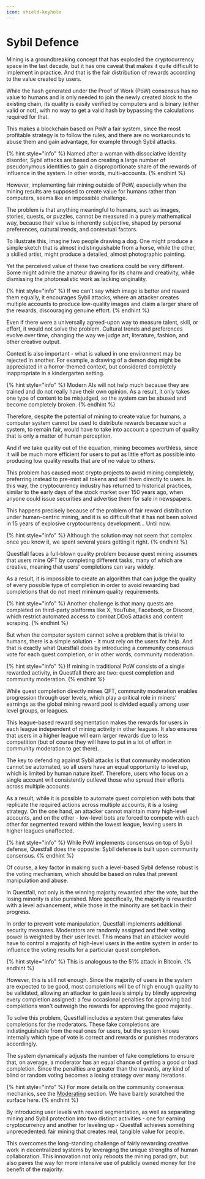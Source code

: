 ```yaml
---
icon: shield-keyhole
---
```


# Sybil Defence

Mining is a groundbreaking concept that has exploded the cryptocurrency space in the last decade, but it has one caveat that makes it quite difficult to implement in practice. And that is the fair distribution of rewards according to the value created by users.

While the hash generated under the Proof of Work (PoW) consensus has no value to humans and is only needed to join the newly created block to the existing chain, its quality is easily verified by computers and is binary (either valid or not), with no way to get a valid hash by bypassing the calculations required for that.

This makes a blockchain based on PoW a fair system, since the most profitable strategy is to follow the rules, and there are no workarounds to abuse them and gain advantage, for example through Sybil attacks.

{% hint style="info" %}
Named after a woman with dissociative identity disorder, Sybil attacks are based on creating a large number of pseudonymous identities to gain a disproportionate share of the rewards of influence in the system. In other words, multi-accounts.
{% endhint %}

However, implementing fair mining outside of PoW, especially when the mining results are supposed to create value for humans rather than computers, seems like an impossible challenge.

The problem is that anything meaningful to humans, such as images, stories, quests, or puzzles, cannot be measured in a purely mathematical way, because their value is inherently subjective, shaped by personal preferences, cultural trends, and contextual factors.

To illustrate this, imagine two people drawing a dog. One might produce a simple sketch that is almost indistinguishable from a horse, while the other, a skilled artist, might produce a detailed, almost photographic painting.&#x20;

Yet the perceived value of these two creations could be very different. Some might admire the amateur drawing for its charm and creativity, while dismissing the photorealistic work as lacking originality.

{% hint style="info" %}
If we can't say which image is better and reward them equally, it encourages Sybil attacks, where an attacker creates multiple accounts to produce low-quality images and claim a larger share of the rewards, discouraging genuine effort.
{% endhint %}

Even if there were a universally agreed-upon way to measure talent, skill, or effort, it would not solve the problem. Cultural trends and preferences evolve over time, changing the way we judge art, literature, fashion, and other creative output.

Context is also important - what is valued in one environment may be rejected in another. For example, a drawing of a demon dog might be appreciated in a horror-themed context, but considered completely inappropriate in a kindergarten setting.

{% hint style="info" %}
Modern AIs will not help much because they are trained and do not really have their own opinion. As a result, it only takes one type of content to be misjudged, so the system can be abused and become completely broken.
{% endhint %}

Therefore, despite the potential of mining to create value for humans, a computer system cannot be used to distribute rewards because such a system, to remain fair, would have to take into account a spectrum of quality that is only a matter of human perception.

And if we take quality out of the equation, mining becomes worthless, since it will be much more efficient for users to put as little effort as possible into producing low quality results that are of no value to others.

This problem has caused most crypto projects to avoid mining completely, preferring instead to pre-mint all tokens and sell them directly to users. In this way, the cryptocurrency industry has returned to historical practices, similar to the early days of the stock market over 150 years ago, when anyone could issue securities and advertise them for sale in newspapers.

This happens precisely because of the problem of fair reward distribution under human-centric mining, and it is so difficult that it has not been solved in 15 years of explosive cryptocurrency development... Until now.

{% hint style="info" %}
Although the solution may not seem that complex once you know it, we spent several years getting it right.
{% endhint %}

Questfall faces a full-blown quality problem because quest mining assumes that users mine QFT by completing different tasks, many of which are creative, meaning that users' completions can vary widely.&#x20;

As a result, it is impossible to create an algorithm that can judge the quality of every possible type of completion in order to avoid rewarding bad completions that do not meet minimum quality requirements.

{% hint style="info" %}
Another challenge is that many quests are completed on third-party platforms like X, YouTube, Facebook, or Discord, which restrict automated access to combat DDoS attacks and content scraping.
{% endhint %}

But when the computer system cannot solve a problem that is trivial to humans, there is a simple solution - it must rely on the users for help. And that is exactly what Questfall does by introducing a community consensus vote for each quest completion, or in other words, community moderation.

{% hint style="info" %}
If mining in traditional PoW consists of a single rewarded activity, in Questfall there are two: quest completion and community moderation.
{% endhint %}

While quest completion directly mines QFT, community moderation enables progression through user levels, which play a critical role in miners' earnings as the global mining reward pool is divided equally among user level groups, or leagues.

This league-based reward segmentation makes the rewards for users in each league independent of mining activity in other leagues. It also ensures that users in a higher league will earn larger rewards due to less competition (but of course they will have to put in a lot of effort in community moderation to get there).

The key to defending against Sybil attacks is that community moderation cannot be automated, so all users have an equal opportunity to level up, which is limited by human nature itself. Therefore, users who focus on a single account will consistently outlevel those who spread their efforts across multiple accounts.

As a result, while it is possible to automate quest completion with bots that replicate the required actions across multiple accounts, it is a losing strategy. On the one hand, an attacker cannot maintain many high-level accounts, and on the other - low-level bots are forced to compete with each other for segmented reward within the lowest league, leaving users in higher leagues unaffected.

{% hint style="info" %}
While PoW implements consensus on top of Sybil defense, Questfall does the opposite: Sybil defense is built upon community consensus.
{% endhint %}

Of course, a key factor in making such a level-based Sybil defense robust is the voting mechanism, which should be based on rules that prevent manipulation and abuse.

In Questfall, not only is the winning majority rewarded after the vote, but the losing minority is also punished. More specifically, the majority is rewarded with a level advancement, while those in the minority are set back in their progress.

In order to prevent vote manipulation, Questfall implements additional security measures. Moderators are randomly assigned and their voting power is weighted by their user level. This means that an attacker would have to control a majority of high-level users in the entire system in order to influence the voting results for a particular quest completion.

{% hint style="info" %}
This is analogous to the 51% attack in Bitcoin.
{% endhint %}

However, this is still not enough. Since the majority of users in the system are expected to be good, most completions will be of high enough quality to be validated, allowing an attacker to gain levels simply by blindly approving every completion assigned: a few occasional penalties for approving bad completions won't outweigh the rewards for approving the good majority.

To solve this problem, Questfall includes a system that generates fake completions for the moderators. These fake completions are indistinguishable from the real ones for users, but the system knows internally which type of vote is correct and rewards or punishes moderators accordingly.

The system dynamically adjusts the number of fake completions to ensure that, on average, a moderator has an equal chance of getting a good or bad completion. Since the penalties are greater than the rewards, any kind of blind or random voting becomes a losing strategy over many iterations.

{% hint style="info" %}
For more details on the community consensus mechanics, see the [Moderating](broken-reference) section. We have barely scratched the surface here.
{% endhint %}

By introducing user levels with reward segmentation, as well as separating mining and Sybil protection into two distinct activities - one for earning cryptocurrency and another for leveling up - Questfall achieves something unprecedented: fair mining that creates real, tangible value for people.

This overcomes the long-standing challenge of fairly rewarding creative work in decentralized systems by leveraging the unique strengths of human collaboration. This innovation not only reboots the mining paradigm, but also paves the way for more intensive use of publicly owned money for the benefit of the majority.
